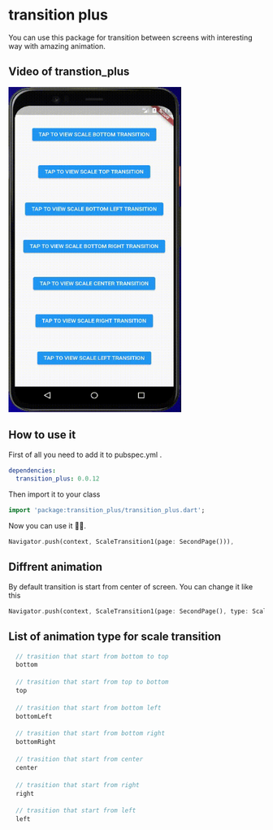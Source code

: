 # transition plus 
You can use this package for transition between screens with interesting way with amazing animation.

## Video of transtion_plus

<img src="https://github.com/SajadRahimi1/transition-plus/raw/main/record/record.gif" width="340" height="640" title="Screen Shoot">

## How to use it

First of all you need to add it to pubspec.yml .

```yaml
dependencies:
  transition_plus: 0.0.12
```

Then import it to your class
```dart
import 'package:transition_plus/transition_plus.dart';
```

Now you can use it 🐱‍🏍.

```dart
Navigator.push(context, ScaleTransition1(page: SecondPage())),
```


## Diffrent animation

By default transition is start from center of screen. You can change it like this

```dart
Navigator.push(context, ScaleTransition1(page: SecondPage(), type: ScaleTrasitionTypes.bottom)),
```

## List of animation type for scale transition

```dart
  // trasition that start from bottom to top
  bottom

  // trasition that start from top to bottom
  top

  // trasition that start from bottom left
  bottomLeft

  // trasition that start from bottom right
  bottomRight

  // trasition that start from center
  center

  // trasition that start from right
  right

  // trasition that start from left
  left
```
